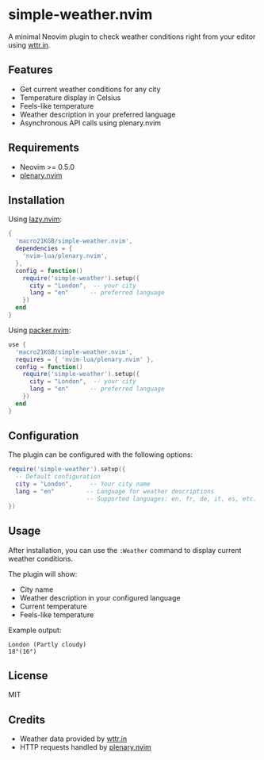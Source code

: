 # simple-weather.nvim

A minimal Neovim plugin to check weather conditions right from your editor using [wttr.in](https://wttr.in).

## Features

- Get current weather conditions for any city
- Temperature display in Celsius
- Feels-like temperature
- Weather description in your preferred language
- Asynchronous API calls using plenary.nvim

## Requirements

- Neovim >= 0.5.0
- [plenary.nvim](https://github.com/nvim-lua/plenary.nvim)

## Installation

Using [lazy.nvim](https://github.com/folke/lazy.nvim):
```lua
{
  'macro21KGB/simple-weather.nvim',
  dependencies = {
    'nvim-lua/plenary.nvim',
  },
  config = function()
    require('simple-weather').setup({
      city = "London",  -- your city
      lang = "en"      -- preferred language
    })
  end
}
```

Using [packer.nvim](https://github.com/wbthomason/packer.nvim):
```lua
use {
  'macro21KGB/simple-weather.nvim',
  requires = { 'nvim-lua/plenary.nvim' },
  config = function()
    require('simple-weather').setup({
      city = "London",  -- your city
      lang = "en"      -- preferred language
    })
  end
}
```

## Configuration

The plugin can be configured with the following options:

```lua
require('simple-weather').setup({
  -- Default configuration
  city = "London",     -- Your city name
  lang = "en"         -- Language for weather descriptions
                      -- Supported languages: en, fr, de, it, es, etc.
})
```

## Usage

After installation, you can use the `:Weather` command to display current weather conditions.

The plugin will show:
- City name
- Weather description in your configured language
- Current temperature
- Feels-like temperature

Example output:
```
London (Partly cloudy)
18°(16°)
```

## License

MIT

## Credits

- Weather data provided by [wttr.in](https://wttr.in)
- HTTP requests handled by [plenary.nvim](https://github.com/nvim-lua/plenary.nvim)
```
